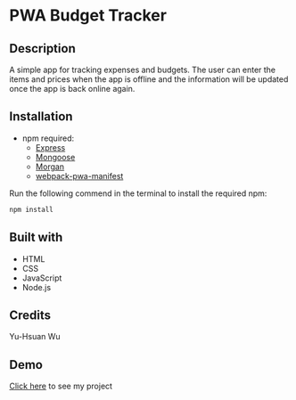 # PWA Budget Tracker

## Description
A simple app for tracking expenses and budgets. The user can enter the items and prices when the app is offline and the information will be updated once the app is back online again.

## Installation
* npm required:
    * [Express](http://expressjs.com/)
    * [Mongoose](https://www.npmjs.com/package/mongoose)
    * [Morgan](https://www.npmjs.com/package/morgan)
    * [webpack-pwa-manifest](https://www.npmjs.com/package/webpack-pwa-manifest)

Run the following commend in the terminal to install the required npm:
```sh
npm install
```

## Built with
* HTML
* CSS
* JavaScript
* Node.js

## Credits
Yu-Hsuan Wu

## Demo
[Click here](https://budget-tracker-pwa-052020.herokuapp.com/) to see my project
